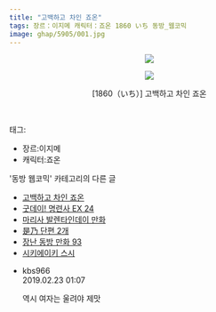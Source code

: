 ```yaml
---
title: "고백하고 차인 죠온"
tags: 장르：이지메 캐릭터：죠온 1860 いち 동방_웹코믹
image: ghap/5905/001.jpg
---
```

<div class="article">
<p style="text-align: center; clear: none; float: none;"><img src="{{ site.nasurl }}/ghap/5905/001.jpg"/></p>
<p style="text-align: center; clear: none; float: none;"><img src="{{ site.nasurl }}/ghap/5905/002.jpg"/></p>
<p style="text-align: center; clear: none; float: none;">[1860（いち）] 고백하고 차인 죠온</p>
<p><br/></p>
</div><div class="tagTrail">
<p>태그: </p>
<ul>
<li>장르:이지메</li>
<li>캐릭터:죠온</li>
</ul>
</div><div class="another">
<p>'동방 웹코믹' 카테고리의 다른 글</p>
<ul>
<li><a href="/2019-02-23-ghap_5905">고백하고 차인 죠온</a></li>
<li><a href="/2019-02-20-ghap_5886">굿데이! 명련사 EX 24</a></li>
<li><a href="/2019-02-20-ghap_5885">마리사 발렌타인데이 만화</a></li>
<li><a href="/2019-02-18-ghap_5862">是乃 단편 2개</a></li>
<li><a href="/2019-02-18-ghap_5861">장난 동방 만화 93</a></li>
<li><a href="/2019-02-18-ghap_5860">시키에이키 스시</a></li>
</ul>
</div><div class="comment">
<ul>
<li class="cb_thumb_off" id="comment15438283">
<div class="cb_comment_area">
<div class="cb_info_area">
<div class="cb_section">
<span class="cb_nick_name">kbs966</span>
</div>
<div class="cb_section">
<span class="cb_date">2019.02.23 01:07 </span>
</div>
</div>
<div class="cb_dsc_comment">
<p class="cb_dsc">
											역시 여자는 울려야 제맛
										</p>
</div>
</div></li>
</ul>
</div>